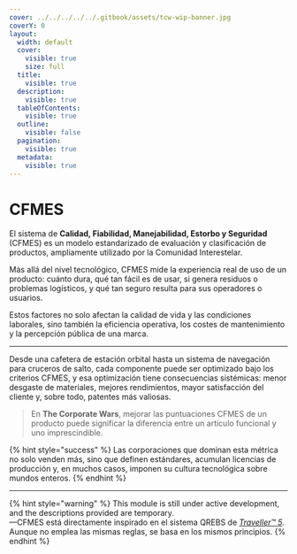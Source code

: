 ```yaml
---
cover: ../../../../../.gitbook/assets/tcw-wip-banner.jpg
coverY: 0
layout:
  width: default
  cover:
    visible: true
    size: full
  title:
    visible: true
  description:
    visible: true
  tableOfContents:
    visible: true
  outline:
    visible: false
  pagination:
    visible: true
  metadata:
    visible: true
---
```


# CFMES

El sistema de **Calidad, Fiabilidad, Manejabilidad, Estorbo y Seguridad** (CFMES) es un modelo estandarizado de evaluación y clasificación de productos, ampliamente utilizado por la Comunidad Interestelar.

Más allá del nivel tecnológico, CFMES mide la experiencia real de uso de un producto: cuánto dura, qué tan fácil es de usar, si genera residuos o problemas logísticos, y qué tan seguro resulta para sus operadores o usuarios.

Estos factores no solo afectan la calidad de vida y las condiciones laborales, sino también la eficiencia operativa, los costes de mantenimiento y la percepción pública de una marca.

***

Desde una cafetera de estación orbital hasta un sistema de navegación para cruceros de salto, cada componente puede ser optimizado bajo los criterios CFMES, y esa optimización tiene consecuencias sistémicas: menor desgaste de materiales, mejores rendimientos, mayor satisfacción del cliente y, sobre todo, patentes más valiosas.

> En **The Corporate Wars**, mejorar las puntuaciones CFMES de un producto puede significar la diferencia entre un artículo funcional y uno imprescindible.

{% hint style="success" %}
Las corporaciones que dominan esta métrica no solo venden más, sino que definen estándares, acumulan licencias de producción y, en muchos casos, imponen su cultura tecnológica sobre mundos enteros.
{% endhint %}

***

{% hint style="warning" %}
This module is still under active development, and the descriptions provided are temporary.\
—CFMES está directamente inspirado en el sistema QREBS de [_Traveller™ 5_](https://www.drivethrurpg.com/en/product/150646/t5-traveller5-core-rules-3-book-set). Aunque no emplea las mismas reglas, se basa en los mismos principios.
{% endhint %}
